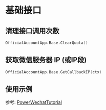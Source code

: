 # 基础接口

## 清理接口调用次数 
```go
OfficialAccountApp.Base.ClearQuota()
```

## 获取微信服务器 IP (或IP段) 
```go
OfficialAccountApp.Base.GetCallbackIP(ctx)
```

## 使用示例

参考: [PowerWechatTutorial](https://github.com/ArtisanCloud/PowerWechatTutorial/blob/master/controllers/official-account/base.go)
